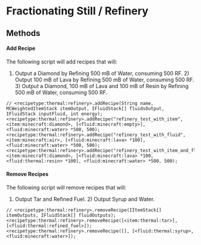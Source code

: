 # Fractionating Still / Refinery

## Methods

#### Add Recipe

The following script will add recipes that will:

1) Output a Diamond by Refining 500 mB of Water, consuming 500 RF. 2) Output 100 mB of Lava by Refining 500 mB of Water, consuming 500 RF. 3) Output a Diamond, 100 mB of Lava and 100 mB of Resin by Refining 500 mB of Water, consuming 500 RF.

```zenscript
// <recipetype:thermal:refinery>.addRecipe(String name, MCWeightedItemStack itemOutput, IFluidStack[] fluidsOutput, IFluidStack inputFluid, int energy);
<recipetype:thermal:refinery>.addRecipe("refinery_test_with_item", <item:minecraft:diamond>, [<fluid:minecraft:empty>], <fluid:minecraft:water> *500, 500);
<recipetype:thermal:refinery>.addRecipe("refinery_test_with_fluid", <item:minecraft:air>, [<fluid:minecraft:lava> *100], <fluid:minecraft:water> *500, 500);
<recipetype:thermal:refinery>.addRecipe("refinery_test_with_item_and_fluid", <item:minecraft:diamond>, [<fluid:minecraft:lava> *100, <fluid:thermal:resin> *100], <fluid:minecraft:water> *500, 500);
```

#### Remove Recipes

The following script will remove recipes that will:

1) Output Tar and Refined Fuel. 2) Output Syrup and Water.

```zenscript
// <recipetype:thermal:refinery>.removeRecipe(IItemStack[] itemOutputs, IFluidStack[] fluidOutputs);
<recipetype:thermal:refinery>.removeRecipe([<item:thermal:tar>], [<fluid:thermal:refined_fuel>]);
<recipetype:thermal:refinery>.removeRecipe([], [<fluid:thermal:syrup>, <fluid:minecraft:water>]);
```
